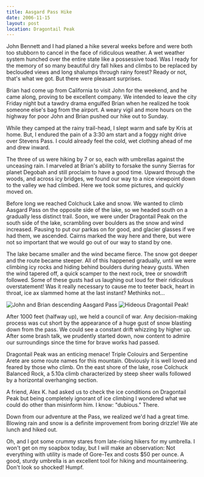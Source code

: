 ```yaml
---
title: Aasgard Pass Hike
date: 2006-11-15
layout: post
location: Dragontail Peak
---
```


John Bennett 
and I had planed a hike several weeks before and were
both too stubborn to cancel in the face of ridiculous weather.
A wet weather system hunched over the entire state like a possessive
toad.  Was I ready for the memory of so many beautiful dry fall 
hikes and climbs to be replaced by beclouded views and long
shalumps through rainy forest?  Ready or not, that's what we
got.  But there were pleasant surprises.


Brian had come up from California to visit John for the weekend,
and he came along, proving to be excellent company.  We intended to
leave the city Friday night but a tawdry drama engulfed Brian
when he realized he took someone else's bag from the airport.  A
weary vigil and more hours on the highway for poor John and Brian
pushed our hike out to Sunday.  


While they camped at the rainy trail-head, I slept warm and safe
by Kris at home.  But, I endured the pain of a 3:30 am start
and a foggy night drive over Stevens Pass.  I could already feel
the cold, wet clothing ahead of me and drew inward.


The three of us were hiking by 7 or so, each with umbrellas against
the unceasing rain.  I marveled at Brian's ability to forsake the
sunny Sierras for planet Degobah and still proclaim to have a good
time.  Upward through the woods, and across icy bridges, we found
our way to a nice viewpoint down to the valley we had climbed.
Here we took some pictures, and quickly moved on.


Before long we reached 
Colchuck Lake and snow.  We wanted to climb
Aasgard Pass on the opposite side of the lake, so we headed south
on a gradually less distinct trail.  Soon, we were under Dragontail
Peak on the south side of the lake, scrambling over boulders as
the snow and wind increased.  Pausing to put our parkas on for
good, and glacier glasses if we had them, we ascended.
Cairns marked the way here and there, but were not so important that
we would go out of our way to stand by one.


The lake became smaller and the wind became fierce.  The snow got
deeper and the route became steeper.  All of this happened gradually,
until we were climbing icy rocks and hiding behind boulders during
heavy gusts.  When the wind tapered off, a quick scamper to the next
rock, tree or snowdrift followed.  Some of these gusts had us laughing
out loud for their ridiculous overstatement!  Was it really necessary
to cause me to teeter back, heart in throat, ice ax slammed home at
the last instant?  Methinks not...

![John and Brian descending Aasgard Pass](images/articles/trips/1998/gully.jpg)
![Hideous Dragontail Peak!](images/articles/trips/1998/dragontail.jpg)



After 1000 feet (halfway up), we held a council of war.  Any decision-making
process was cut short by the appearance of a huge gust of snow blasting
down from the pass.  We could see a constant drift whizzing by higher
up.  After some brash talk, we prudently started down, now content to
admire our surroundings since the time for brave works had passed.


Dragontail Peak was an enticing menace!  Triple Colouirs and Serpentine
Arete are some route names for this mountain.  Obviously it is well
loved and feared by those who climb.  On the east shore of the lake,
rose Colchuck Balanced Rock, a 5.10a climb characterized by steep
sheer walls followed by a horizontal overhanging section.


A friend, Alex K. had asked us to check the ice conditions on Dragontail
Peak but being completely ignorant of ice climbing I wondered what
we could do other than misinform him.  I know: "dubious."  There.


Down from our adventure at the Pass, we realized we'd had a great time.
Blowing rain and snow is a definite improvement from boring drizzle!
We ate lunch and hiked out.


Oh, and I got some crummy stares from late-rising hikers for my
umbrella.  I won't get on my soapbox today, but I will make an observation:
Not everything with utility is made of Gore-Tex and costs \$50 per
ounce.  A good, sturdy umbrella is an excellent tool for hiking
and mountaineering.  Don't look so shocked!  Humpf.



